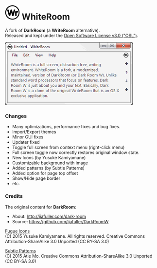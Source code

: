# ![*](WhiteRoom/misc/logo/writeroom.appicon.48.png) WhiteRoom
  
A fork of **DarkRoom** (a **WriteRoom** alternative).  
Released and kept under the [Open Software License v3.0 ("OSL")](LICENSE.md).  
  
![Screenshot](WhiteRoom/misc/WriteRoom.gif)
  
### Changes
- Many optimizations, performance fixes and bug fixes.
- Import/Export themes
- Minor GUI fixes
- Updater fixed
- Toggle full screen from context menu (right-click menu)
- Full screen toggle now correctly restores original window state.
- New Icons (by Yusuke Kamiyamane)
- Customizable background with image
- Added patterns (by Subtle Patterns)
- Added option for page top offset
- Show/Hide page border
- etc.
  
### Credits
The original content for **DarkRoom**:  
- About: http://jjafuller.com/dark-room  
- Source: https://github.com/jjafuller/DarkRoomW  
  
[Fugue Icons](p.yusukekamiyamane.com)  
(C) 2015 Yusuke Kamiyamane. All rights reserved. Creative Commons Attribution-ShareAlike 3.0 Unported (CC BY-SA 3.0)  
  
[Subtle Patterns](http://subtlepatterns.com/)  
(C) 2015 Atle Mo. Creative Commons Attribution-ShareAlike 3.0 Unported (CC BY-SA 3.0)  
